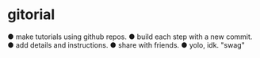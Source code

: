 gitorial
========

● make tutorials using github repos.
● build each step with a new commit.
● add details and instructions. 
● share with friends. 
● yolo, idk. "swag"

